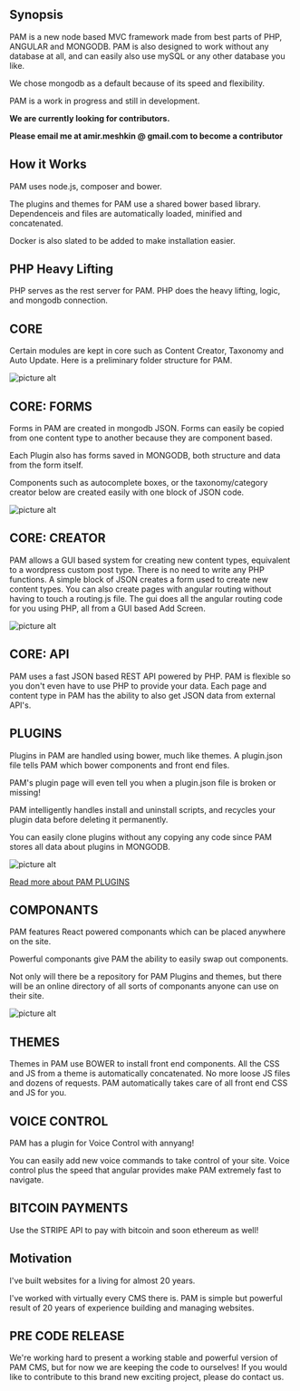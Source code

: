 ## Synopsis

PAM is a new node based MVC framework made from best parts of PHP, ANGULAR and MONGODB.  PAM is also designed to work without any database at all, and can easily also use mySQL or any other database you like.

We chose mongodb as a default because of its speed and flexibility.

PAM is a work in progress and still in development. 

<b>We are currently looking for contributors.</b>

<b>Please email me at amir.meshkin @ gmail.com to become a contributor</b>

## How it Works

PAM uses node.js, composer and bower.  

The plugins and themes for PAM use a shared bower based library.  Dependenceis and files are automatically loaded, minified and concatenated.

Docker is also slated to be added to make installation easier.

## PHP Heavy Lifting

PHP serves as the rest server for PAM.  PHP does the heavy lifting, logic, and mongodb connection.


 ## CORE
 
 Certain modules are kept in core such as Content Creator, Taxonomy and Auto Update.  Here is a preliminary folder structure for PAM.

![picture alt](_docs/img/folder-structure.png "PAM Folder Structure")

 ## CORE: FORMS
 
 Forms in PAM are created in mongodb JSON.  Forms can easily be copied from one content type to another because they are component based.

 Each Plugin also has forms saved in MONGODB, both structure and data from the form itself.
 
 Components such as autocomplete boxes, or the taxonomy/category creator below are created easily with one block of JSON code.
 
 ![picture alt](_docs/img/taxonomy.png "Taxonomy Component")
 
  ## CORE: CREATOR
  
  PAM allows a GUI based system for creating new content types, equivalent to a wordpress custom post type.  There is no need to write any PHP functions.  A simple block of JSON creates a form used to create new content types.  You can also create pages with angular routing without having to touch a routing.js file.  The gui does all the angular routing code for you using PHP, all from a GUI based Add Screen.
 
  ![picture alt](_docs/img/add-content-type.png "Create Content Types with PAM, not Code")
 
   ## CORE: API

  PAM uses a fast JSON based REST API powered by PHP.  PAM is flexible so you don't even have to use PHP to provide your data.  Each page and content type in PAM has the ability to also get JSON data from external API's.
 
  ## PLUGINS
  Plugins in PAM are handled using bower, much like themes.  A plugin.json file tells PAM which bower components and front end files.
  
  PAM's plugin page will even tell you when a plugin.json file is broken or missing!
  
  PAM intelligently handles install and uninstall scripts, and recycles your plugin data before deleting it permanently.
  
  You can easily clone plugins without any copying any code since PAM stores all data about plugins in MONGODB.
  
  
  
  ![picture alt](_docs/img/plugins-page.png "PAM Plugins Page")
  
  

  [  Read more about PAM PLUGINS](pam/_docs/PLUGINS.MD)
   
  ## COMPONANTS
  PAM features React powered componants which can be placed anywhere on the site.  
  
  Powerful componants give PAM the ability to easily swap out components. 
  
  Not only will there be a repository for PAM Plugins and themes, but there will be an online directory of all sorts of componants anyone can use on their site.
  
  ![picture alt](_docs/img/plugins-page.png "PAM Plugins Page")
  
 
 ## THEMES
 
 Themes in PAM use BOWER to install front end components.  All the CSS and JS from a theme is automatically concatenated.  No more loose JS files and dozens of requests. PAM automatically takes care of all front end CSS and JS for you.


## VOICE CONTROL

PAM has a plugin for Voice Control with annyang!

You can easily add new voice commands to take control of your site.  Voice control plus the speed that angular provides make PAM extremely fast to navigate.



## BITCOIN PAYMENTS

Use the STRIPE API to pay with bitcoin and soon ethereum as well!



## Motivation

I've built websites for a living for almost 20 years.
 
I've worked with virtually every CMS there is.  PAM is simple but powerful result of 20 years of experience building and managing websites.

## PRE CODE RELEASE

We're working hard to present a working stable and powerful version of PAM CMS, but for now we are keeping the code to ourselves!  If you would like to contribute to this brand new exciting project, please do contact us.

